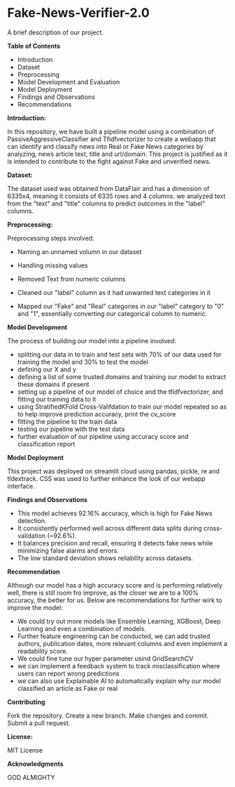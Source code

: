 # Fake-News-Verifier-2.0

A brief description of our project.

**Table of Contents**

* Introduction
* Dataset
* Preprocessing
* Model Development and Evaluation
* Model Deployment
* Findings and Observations
* Recommendations

**Introduction:**

In this repository, we have built a pipeline model using a combination of PassiveAggressiveClassifier and Tfidfvectorizer to create a webapp that can identify and classify news into Real or Fake News categories by analyzing, news article text, title and url/domain. This project is justified as it is intended to contribute to the fight against Fake and unverified news.

**Dataset:**

The dataset used was obtained from DataFlair and has a dimension of 6335x4, meaning it consists of 6335 rows and 4 columns. we analyzed text from the "text" and "title" columns to predict outcomes in the "label" columns.

**Preprocessing:**

Preprocessing steps involved:

* Naming an unnamed volumn in our dataset

* Handling missing values

* Removed Text from numeric columns

* Cleaned our "label" column as it had unwanted text categories in it

* Mapped our "Fake" and "Real" categories in our "label" category to "0" and "1", essentially converting our categorical column to numeric.


**Model Development**

The process of building our model into a pipeline involved:
* splitting our data in to train and test sets with 70% of our data used for training the model and 30% to test the model
* defining our X and y
* defining a list of some trusted domains and training our model to extract these domains if present
* setting up a pipeline of our model of choice and the tfidfvectorizer, and fitting our training data to it
* using StratifiedKFold Cross-Valifdation to train our model repeated so as to help improve prediction accuracy, print the cv_score
* fitting the pipeline to the train data
* testing our pipeline with the test data
* further evaluation of our pipeline using accuracy score and classification report

**Model Deployment**

This project was deployed on streamlit cloud using pandas, pickle, re and tldextrack. CSS was used to further enhance the look of our webapp interface.

**Findings and Observations**

* This model achieves 92.16% accuracy, which is high for Fake News detection.
* It consistently performed well across different data splits during cross-validation (~92.6%).
* It balances precision and recall, ensuring it detects fake news while minimizing false alarms and errors.
* The low standard deviation shows reliability across datasets.
  
**Recommendation**

Although our model has a high accuracy score and is performing relatively well, there is still room fro improve, as the closer we are to a 100% accuracy, the better for us. Below are recommendations for further wirk to improve the model:
* We could try out more models like Ensemble Learning, XGBoost, Deep Learning and even a combination of models.
* Further feature engineering can be conducted, we can add trusted authors, publication dates, more relevant columns and even implement a readability score.
* We could fine tune our hyper parameter usind GridSearchCV
* we can implement a feedback system to track misclassification where users can report wrong predictions
* we can also use Explainable AI to automatically explain why our model classified an article as Fake or real

**Contributing**

Fork the repository.
Create a new branch.
Make changes and commit.
Submit a pull request.

**License:**

MIT License

**Acknowledgments**

GOD ALMIGHTY
